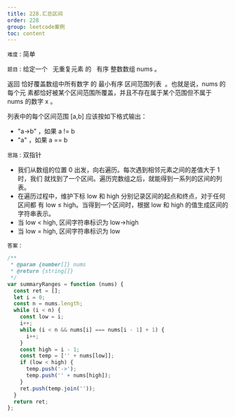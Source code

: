 ```yaml
---
title: 228.汇总区间
order: 228
group: leetcode案例
toc: content
---
```


`难度：`简单

`题目：`给定一个   无重复元素 的   有序 整数数组 nums 。

返回 恰好覆盖数组中所有数字 的 最小有序 区间范围列表  。也就是说，nums 的每个元
素都恰好被某个区间范围所覆盖，并且不存在属于某个范围但不属于 nums 的数字 x 。

列表中的每个区间范围 [a,b] 应该按如下格式输出：

- "a->b" ，如果 a != b
- "a" ，如果 a == b

`思路：`双指针

- 我们从数组的位置 0 出发，向右遍历。每次遇到相邻元素之间的差值大于 1 时，我们
  就找到了一个区间。遍历完数组之后，就能得到一系列的区间的列表。
- 在遍历过程中，维护下标 low 和 high 分别记录区间的起点和终点，对于任何区间都
  有 low ≤ high。当得到一个区间时，根据 low 和 high 的值生成区间的字符串表示。
- 当 low < high, 区间字符串标识为 low->high
- 当 low = high, 区间字符串标识为 low

`答案：`

```js
/**
 * @param {number[]} nums
 * @return {string[]}
 */
var summaryRanges = function (nums) {
  const ret = [];
  let i = 0;
  const n = nums.length;
  while (i < n) {
    const low = i;
    i++;
    while (i < n && nums[i] === nums[i - 1] + 1) {
      i++;
    }
    const high = i - 1;
    const temp = ['' + nums[low]];
    if (low < high) {
      temp.push('->');
      temp.push('' + nums[high]);
    }
    ret.push(temp.join(''));
  }
  return ret;
};
```
